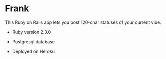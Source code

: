 # Frank

This Ruby on Rails app lets you post 120-char statuses of your current vibe.


* Ruby version 2.3.0

* Postgresql database

* Deployed on Heroku
